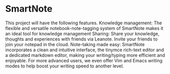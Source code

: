 # SmartNote
This project will have the following features.
Knowledge management: The flexible and versatile notebook-note-tagging system of SmartNote makes it an ideal tool for knowledge management
Sharing: Share your knowledge, thoughts and experiences with friends via Leanote. Invite your friends to join your notepad in the cloud.
Note-taking made easy: SmartNote incorporates a clean and intuitive interface, the tinymce rich-text editor and a dedicated markdown editor, making your writing/typing more efficient and enjoyable. For more advanced users, we even offer Vim and Emacs writing modes to help boost your writing speed to another level.
